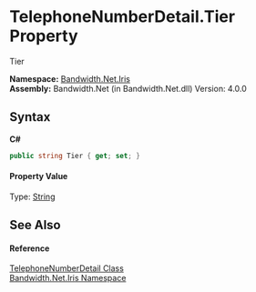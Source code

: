 ﻿# TelephoneNumberDetail.Tier Property 
 

Tier

**Namespace:**&nbsp;<a href ="N_Bandwidth_Net_Iris.md">Bandwidth.Net.Iris</a><br />**Assembly:**&nbsp;Bandwidth.Net (in Bandwidth.Net.dll) Version: 4.0.0

## Syntax

**C#**<br />
``` C#
public string Tier { get; set; }
```


#### Property Value
Type: <a href="http://msdn2.microsoft.com/en-us/library/s1wwdcbf" target="_blank">String</a>

## See Also


#### Reference
<a href ="T_Bandwidth_Net_Iris_TelephoneNumberDetail.md">TelephoneNumberDetail Class</a><br /><a href ="N_Bandwidth_Net_Iris.md">Bandwidth.Net.Iris Namespace</a><br />